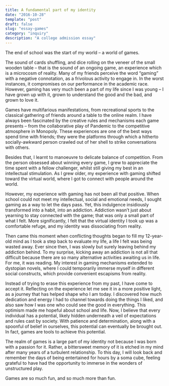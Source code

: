 ```yaml
---
title: A fundamental part of my identity
date: "2016-10-28"
template: "post"
draft: false
slug: "essay-games"
category: "inquiry"
description: "A college admission essay"
---
```


The end of school was the start of my world – a world of games.

The sound of cards shuffling, and dice rolling on the veneer of the small wooden table – that is the sound of an ongoing game, an experience which is a microcosm of reality. Many of my friends perceive the word “gaming” with a negative connotation, as a frivolous activity to engage in. In the worst instances, it compromises on our performance in the academic race. However, gaming has very much been a part of my life since I was young – I have grown up with it, grown to understand the good and the bad, and grown to love it.

Games have multifarious manifestations, from recreational sports to the classical gathering of friends around a table to the online realm. I have always been fascinated by the creative rules and mechanisms each game presents – from the collaborative play of Pandemic to the competitive atmosphere in Monopoly. These experiences are one of the best ways spend time with friends; they were the platforms through which a hitherto socially-awkward person crawled out of her shell to strike conversations with others. 

Besides that, I learnt to manoeuvre to delicate balance of competition. From the person obsessed about winning every game, I grew to appreciate the time spent with a fellow challenger, whilst still giving my best in an intellectual stimulation. As I grew older, my experience with gaming shifted toward the virtual world, where I got to connect with people around the world.

However, my experience with gaming has not been all that positive. When school could not meet my intellectual, social and emotional needs, I sought gaming as a way to let the days pass. Yet, this indulgence insidiously transformed into a habit, into an addiction. Addiction wasn’t just about yearning to stay connected with the game; that was only a small part of what I felt. More significantly, I felt that the virtual identity I took up was a comfortable refuge, and my identity was dissociating from reality.

Then came this moment when conflicting thoughts began to fill my 12-year-old mind as I took a step back to evaluate my life, a life I felt was being wasted away. Ever since then, I was slowly but surely leaving behind my addiction behind. To my surprise, kicking away an addiction is not all that difficult because there are so many alternative activities awaiting us in life. For me, it was reading. My interest in gaming mechanisms extended to dystopian novels, where I could temporarily immerse myself in different social constructs, which provide convenient escapisms from reality.

Instead of trying to erase this experience from my past, I have come to accept it. Reflecting on the experience let me see it in a more positive light, as a journey that has helped shape who I am today. I discovered how much dedication and energy I had to channel towards doing the things I liked, and also saw how I was one who could see the good in everything. This optimism made me hopeful about school and life. Now, I believe that every individual has a potential, likely hidden underneath a veil of expectations and rules cast by society. With patience and determination, along with a spoonful of belief in ourselves, this potential can eventually be brought out. In fact, games are tools to achieve this potential.

The realm of games is a large part of my identity not because I was born with a passion for it. Rather, a bittersweet memory of it is etched in my mind after many years of a turbulent relationship. To this day, I will look back and remember the days of being entertained for hours by a soma cube, feeling grateful to have had the opportunity to immerse in the wonders of unstructured play.

Games are so much fun, and so much more than fun. 

